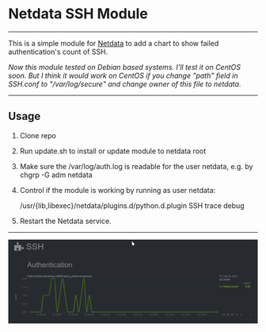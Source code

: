 # Netdata SSH Module

----
This is a simple module for [Netdata](https://github.com/firehol/netdata) to add a chart to show failed authentication's count of SSH.

*Now this module tested on Debian based systems. I'll test it on CentOS soon. But I think it would work on CentOS if you  change "path" field in SSH.conf to "/var/log/secure" and change owner of this file to netdata.*

----
## Usage
1. Clone repo

2. Run update.sh to install or update module to netdata root

3. Make sure the /var/log/auth.log is readable for the user netdata, e.g. by 
   chgrp -G adm netdata

4. Control if the module is working by running as user netdata:

   /usr/{lib,libexec}/netdata/plugins.d/python.d.plugin SSH trace debug

5. Restart the Netdata service.

---
![screenshot](https://github.com/Yaser-Amiri/netdata-ssh-module/blob/master/screenshot.png "Screenshot")
